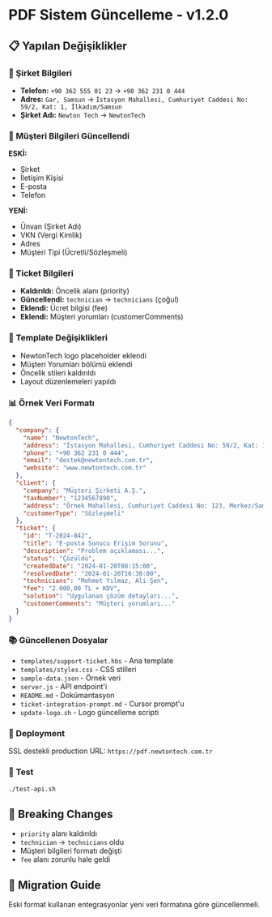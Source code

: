 # PDF Sistem Güncelleme - v1.2.0

## 📋 Yapılan Değişiklikler

### 🏢 Şirket Bilgileri
- **Telefon:** `+90 362 555 01 23` → `+90 362 231 0 444`
- **Adres:** `Gar, Samsun` → `İstasyon Mahallesi, Cumhuriyet Caddesi No: 59/2, Kat: 1, İlkadım/Samsun`
- **Şirket Adı:** `Newton Tech` → `NewtonTech`

### 👥 Müşteri Bilgileri Güncellendi
**ESKİ:**
- Şirket
- İletişim Kişisi
- E-posta
- Telefon

**YENİ:**
- Ünvan (Şirket Adı)
- VKN (Vergi Kimlik)
- Adres
- Müşteri Tipi (Ücretli/Sözleşmeli)

### 🎫 Ticket Bilgileri
- **Kaldırıldı:** Öncelik alanı (priority)
- **Güncellendi:** `technician` → `technicians` (çoğul)
- **Eklendi:** Ücret bilgisi (fee)
- **Eklendi:** Müşteri yorumları (customerComments)

### 🎨 Template Değişiklikleri
- NewtonTech logo placeholder eklendi
- Müşteri Yorumları bölümü eklendi
- Öncelik stileri kaldırıldı
- Layout düzenlemeleri yapıldı

### 📊 Örnek Veri Formatı
```json
{
  "company": {
    "name": "NewtonTech",
    "address": "İstasyon Mahallesi, Cumhuriyet Caddesi No: 59/2, Kat: 1, İlkadım/Samsun",
    "phone": "+90 362 231 0 444",
    "email": "destek@newtontech.com.tr",
    "website": "www.newtontech.com.tr"
  },
  "client": {
    "company": "Müşteri Şirketi A.Ş.",
    "taxNumber": "1234567890",
    "address": "Örnek Mahallesi, Cumhuriyet Caddesi No: 123, Merkez/Samsun",
    "customerType": "Sözleşmeli"
  },
  "ticket": {
    "id": "T-2024-042",
    "title": "E-posta Sunucu Erişim Sorunu",
    "description": "Problem açıklaması...",
    "status": "Çözüldü",
    "createdDate": "2024-01-20T08:15:00",
    "resolvedDate": "2024-01-20T16:30:00",
    "technicians": "Mehmet Yılmaz, Ali Şen",
    "fee": "2.000,00 TL + KDV",
    "solution": "Uygulanan çözüm detayları...",
    "customerComments": "Müşteri yorumları..."
  }
}
```

### 📚 Güncellenen Dosyalar
- `templates/support-ticket.hbs` - Ana template
- `templates/styles.css` - CSS stilleri
- `sample-data.json` - Örnek veri
- `server.js` - API endpoint'i
- `README.md` - Dokümantasyon
- `ticket-integration-prompt.md` - Cursor prompt'u
- `update-logo.sh` - Logo güncelleme scripti

### 🚀 Deployment
SSL destekli production URL: `https://pdf.newtontech.com.tr`

### 🧪 Test
```bash
./test-api.sh
```

## 🔄 Breaking Changes
- `priority` alanı kaldırıldı
- `technician` → `technicians` oldu
- Müşteri bilgileri formatı değişti
- `fee` alanı zorunlu hale geldi

## 📝 Migration Guide
Eski format kullanan entegrasyonlar yeni veri formatına göre güncellenmeli.